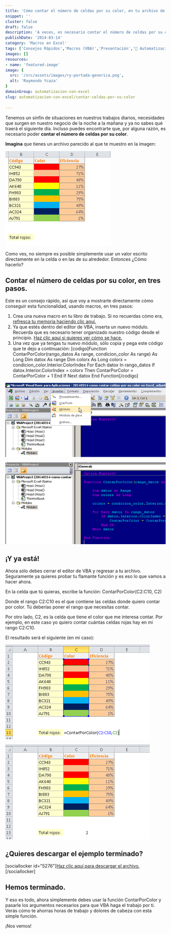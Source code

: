 ```yaml
---
title: 'Cómo contar el número de celdas por su color, en tu archivo de Excel [CR]'
snippet: ''
cluster: false
draft: false 
description: 'A veces, es necesario contar el número de celdas por su color y es entonces que te preguntas ¿Cómo lo hago? Aquí te dejo los tres pasos para lograrlo.'
publishDate: '2014-03-14'
category: 'Macros en Excel'
tags: ['Consejos Rápidos','Macros (VBA)','Presentación','🤖 Automatización con Excel']
images: []
resources: 
- name: 'featured-image'
image: {
  src: '/src/assets/images/ry-portada-generica.png',
  alt: 'Raymundo Ycaza'
}
domainGroup: automatizacion-con-excel
slug: automatizacion-con-excel/contar-celdas-por-su-color

---
```


Tenemos un sinfín de situaciones en nuestros trabajos diarios, necesidades que surgen en nuestro negocio de la noche a la mañana y ya no sabes qué traerá el siguiente día. Incluso puedes encontrarte que, por alguna razón, es necesario poder **contar el número de celdas por su color**.

**Imagina** que tienes un archivo parecido al que te muestro en la imagen:

[![Cómo contar celdas por su color](/src/assets/images/2023/20140314-como-contar-celdas-por-su-color-en-Excel000247.png)](http://raymundoycaza.com/wp-content/uploads//20140314-como-contar-celdas-por-su-color-en-Excel000247.png)

Como ves, no siempre es posible simplemente usar un valor escrito directamente en la celda o en las de su alrededor. Entonces ¿Cómo hacerlo?

## Contar el número de celdas por su color, en tres pasos.

Este es un consejo rápido, así que voy a mostrarte directamente cómo conseguir esta funcionalidad, usando macros, en tres pasos:

1. Crea una nueva macro en tu libro de trabajo. Si no recuerdas cómo era, [refresca tu memoria haciendo clic aquí.](http://raymundoycaza.com/escribe-tu-primera-macro-en-excel/ "Crear una macro en Excel")
2. Ya que estés dentro del editor de VBA, inserta un nuevo módulo. Recuerda que es necesario tener organizado nuestro código desde el principio. [Haz clic aquí si quieres ver cómo se hace.](http://raymundoycaza.com/como-insertar-un-modulo-en-excel/ "Cómo insertar un módulo en VBA")
3. Una vez que ya tengas tu nuevo módulo, sólo copia y pega este código que te dejo a continuación: \[codigo\]Function ContarPorColor(rango\_datos As range, condicion\_color As range) As Long Dim datox As range Dim colorx As Long colorx = condicion\_color.Interior.ColorIndex For Each datox In rango\_datos If datox.Interior.ColorIndex = colorx Then ContarPorColor = ContarPorColor + 1 End If Next datox End Function\[/codigo\]

[![Cómo contar celdas por su color](/src/assets/images/2023/20140314-como-contar-celdas-por-su-color-en-Excel000248-600x276.png)](http://raymundoycaza.com/wp-content/uploads//20140314-como-contar-celdas-por-su-color-en-Excel000248.png)

[![Cómo contar celdas por su color](/src/assets/images/2023/20140314-como-contar-celdas-por-su-color-en-Excel000252-600x305.png)](http://raymundoycaza.com/wp-content/uploads//20140314-como-contar-celdas-por-su-color-en-Excel000252.png)

## ¡Y ya está!

Ahora sólo debes cerrar el editor de VBA y regresar a tu archivo. Seguramente ya quieres probar tu flamante función y es eso lo que vamos a hacer ahora.

En la celda que tú quieras, escribe la función: ContarPorColor(C2:C10, C2)

Donde el rango C2:C10 es el que contiene las celdas donde quiero contar por color. Tú deberías poner el rango que necesitas contar.

Por otro lado, C2, es la celda que tiene el color que me interesa contar. Por ejemplo, en este caso yo quiero contar cuántas celdas rojas hay en mi rango C2:C10.

El resultado será el siguiente (en mi caso):

[![Cómo contar celdas por su color](/src/assets/images/2023/20140314-como-contar-celdas-por-su-color-en-Excel000254.png)](http://raymundoycaza.com/wp-content/uploads//20140314-como-contar-celdas-por-su-color-en-Excel000254.png)

[![Cómo contar celdas por su color](/src/assets/images/2023/20140314-como-contar-celdas-por-su-color-en-Excel000255.png)](http://raymundoycaza.com/wp-content/uploads//20140314-como-contar-celdas-por-su-color-en-Excel000255.png)

## ¿Quieres descargar el ejemplo terminado?

\[sociallocker id="5276"\][Haz clic aquí para descargar el archivo.](http://raymundoycaza.com/wp-content/uploads//20140314-como-contar-celdas-por-su-color-en-Excel_adjunto.xlsm "Descargar el archivo.")\[/sociallocker\]

## Hemos terminado.

Y eso es todo, ahora simplemente debes usar la función ContarPorColor y pasarle los argumentos necesarios para que VBA haga el trabajo por ti. Verás cómo te ahorras horas de trabajo y dolores de cabeza con esta simple función.

¡Nos vemos!
